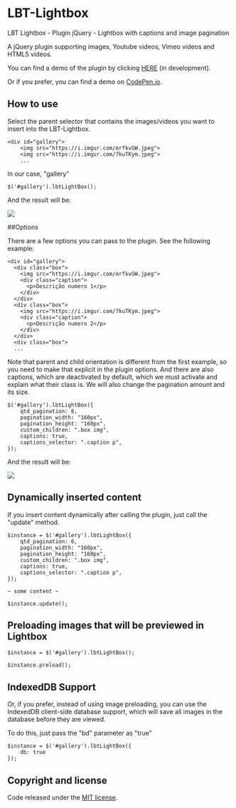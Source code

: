 # LBT-Lightbox
LBT Lightbox - Plugin jQuery - Lightbox with captions and image pagination

A jQuery plugin supporting images, Youtube videos, Vimeo videos and HTML5 videos.

You can find a demo of the plugin by clicking [HERE](https://LBT-Lightbox.jeankassio.dev) (in development).

Or if you prefer, you can find a demo on [CodePen.io](https://codepen.io/jeankassio/pen/xxJPPPR).

## How to use

Select the parent selector that contains the images/videos you want to insert into the LBT-Lightbox.

```
<div id="gallery">
    <img src="https://i.imgur.com/erfkvGW.jpeg">   
    <img src="https://i.imgur.com/7kuTKym.jpeg">
    ...
```
In our case, "gallery"

```
$('#gallery').lbtLightBox();
```

And the result will be:

![](https://i.imgur.com/hJiUIzr.png)


##Options

There are a few options you can pass to the plugin.
See the following example:


```
<div id="gallery">
  <div class="box">
    <img src="https://i.imgur.com/erfkvGW.jpeg">
    <div class="caption">
      <p>Descrição numero 1</p>
    </div>
  </div>
  <div class="box">
    <img src="https://i.imgur.com/7kuTKym.jpeg">
    <div class="caption">
      <p>Descrição numero 2</p>
    </div>
  </div>
  <div class="box">
  ...
```

Note that parent and child orientation is different from the first example, so you need to make that explicit in the plugin options.
And there are also captions, which are deactivated by default, which we must activate and explain what their class is.
We will also change the pagination amount and its size.

```
$('#gallery').lbtLightBox({
    qtd_pagination: 6,
    pagination_width: "160px",
    pagination_height: "160px",
    custom_children: ".box img",
    captions: true,
    captions_selector: ".caption p",
});
```

And the result will be:

![](https://i.imgur.com/OW6iYoY.png)

## Dynamically inserted content

If you insert content dynamically after calling the plugin, just call the "update" method.

```
$instance = $('#gallery').lbtLightBox({
    qtd_pagination: 6,
    pagination_width: "160px",
    pagination_height: "160px",
    custom_children: ".box img",
    captions: true,
    captions_selector: ".caption p",
});

~ some content ~

$instance.update();
```

## Preloading images that will be previewed in Lightbox

```
$instance = $('#gallery').lbtLightBox();

$instance.preload();
```

## IndexedDB Support

Or, if you prefer, instead of using image preloading, you can use the IndexedDB client-side database support, which will save all images in the database before they are viewed.

To do this, just pass the "bd" parameter as "true"

```
$instance = $('#gallery').lbtLightBox({
    db: true
});
```

## Copyright and license

Code released under the [MIT license](https://github.com/jeankassio/LBT-Lightbox/blob/main/LICENSE).














